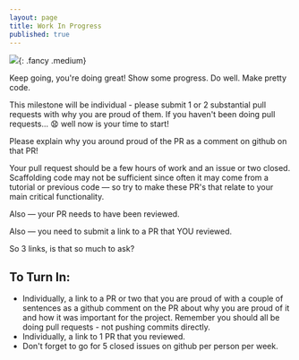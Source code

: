 ```yaml
---
layout: page
title: Work In Progress
published: true
---
```



![](https://media.giphy.com/media/26tneSGWphvmFlUju/giphy.gif){: .fancy .medium}

<!-- img/workinprogress.gif -->

Keep going, you're doing great!  Show some progress. Do well. Make pretty code.

This milestone will be individual - please submit 1 or 2 substantial pull requests with why you are proud of them. If you haven't been doing pull requests... 😧  well now is your time to start!

Please explain why you around proud of the PR as a comment on github on that PR!  

Your pull request should be a few hours of work and an issue or two closed.  Scaffolding code may not be sufficient since often it may come from a tutorial or previous code — so try to make these PR's that relate to your main critical functionality.

Also — your PR needs to have been reviewed.

Also — you need to submit a link to a PR that YOU reviewed.

So 3 links, is that so much to ask?

## To Turn In:
* Individually, a link to a PR or two that you are proud of with a couple of sentences as a github comment on the PR about why you are proud of it and how it was important for the project.  Remember you should all be doing pull requests - not pushing commits directly.
* Individually, a link to 1 PR that you reviewed.
* Don't forget to go for 5 closed issues on github per person per week.

